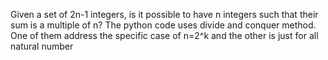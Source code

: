 Given a set of 2n-1 integers, is it possible to have n integers such that their sum is a multiple of n?
The python code uses divide and conquer method. One of them address the specific case of n=2^k and the other is just for all natural number